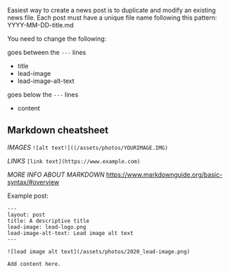 Easiest way to create a news post is to duplicate and modify an existing news file.
Each post must have a unique file name following this pattern: YYYY-MM-DD-title.md

You need to change the following:

goes between the ```---``` lines
- title
- lead-image
- lead-image-alt-text

goes below the ```---``` lines
- content

## Markdown cheatsheet
*IMAGES*
```![alt text!]((/assets/photos/YOURIMAGE.IMG)```

*LINKS*
```[link text](https://www.example.com)```

*MORE INFO ABOUT MARKDOWN*
https://www.markdownguide.org/basic-syntax/#overview


Example post:
```
---
layout: post
title: A descriptive title
lead-image: lead-logo.png
lead-image-alt-text: Lead image alt text
---

![lead image alt text](/assets/photos/2020_lead-image.png)

Add content here.
```
